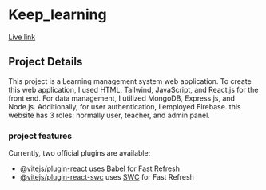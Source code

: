 # Keep_learning
[Live link ](https://keep-lerning-clint.vercel.app/)

## Project Details
This project is a Learning management system web application. To create this web application, I used HTML, Tailwind, JavaScript, and React.js for the front end. For data management, I utilized MongoDB, Express.js, and Node.js. Additionally, for user authentication, I employed Firebase. this website has 3 roles: normally user, teacher, and admin panel.
### project features 




Currently, two official plugins are available:

- [@vitejs/plugin-react](https://github.com/vitejs/vite-plugin-react/blob/main/packages/plugin-react/README.md) uses [Babel](https://babeljs.io/) for Fast Refresh
- [@vitejs/plugin-react-swc](https://github.com/vitejs/vite-plugin-react-swc) uses [SWC](https://swc.rs/) for Fast Refresh

